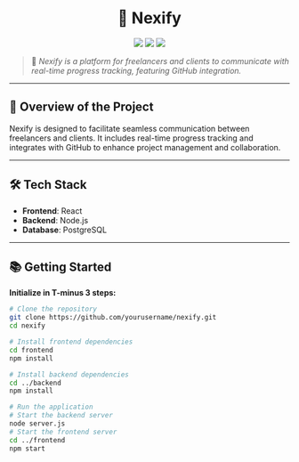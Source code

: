 <h1 align="center">🚀 Nexify</h1>

<p align="center">
  <img src="https://img.shields.io/badge/build-alpha-blueviolet?style=for-the-badge" />
  <img src="https://img.shields.io/github/stars/prashik287/Nexify?style=for-the-badge" />
  <img src="https://img.shields.io/github/issues/prashik287/Nexify?style=for-the-badge" />
</p>

> 🤝 *Nexify is a platform for freelancers and clients to communicate with real-time progress tracking, featuring GitHub integration.*  

---

## 🚀 Overview of the Project

Nexify is designed to facilitate seamless communication between freelancers and clients. It includes real-time progress tracking and integrates with GitHub to enhance project management and collaboration.

---

## 🛠️ Tech Stack

- **Frontend**: React
- **Backend**: Node.js
- **Database**: PostgreSQL

---

## 📚 Getting Started

**Initialize in T-minus 3 steps:**

```bash
# Clone the repository
git clone https://github.com/yourusername/nexify.git
cd nexify

# Install frontend dependencies
cd frontend
npm install

# Install backend dependencies
cd ../backend
npm install

# Run the application
# Start the backend server
node server.js
# Start the frontend server
cd ../frontend
npm start
